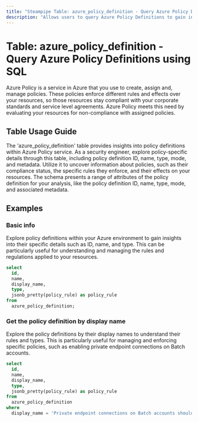 ```yaml
---
title: "Steampipe Table: azure_policy_definition - Query Azure Policy Definitions using SQL"
description: "Allows users to query Azure Policy Definitions to gain insights into the policy definitions within Azure Policy service. The table provides details such as policy definition ID, name, type, mode, and metadata."
---
```


# Table: azure_policy_definition - Query Azure Policy Definitions using SQL

Azure Policy is a service in Azure that you use to create, assign and, manage policies. These policies enforce different rules and effects over your resources, so those resources stay compliant with your corporate standards and service level agreements. Azure Policy meets this need by evaluating your resources for non-compliance with assigned policies.

## Table Usage Guide

The 'azure_policy_definition' table provides insights into policy definitions within Azure Policy service. As a security engineer, explore policy-specific details through this table, including policy definition ID, name, type, mode, and metadata. Utilize it to uncover information about policies, such as their compliance status, the specific rules they enforce, and their effects on your resources. The schema presents a range of attributes of the policy definition for your analysis, like the policy definition ID, name, type, mode, and associated metadata.

## Examples

### Basic info
Explore policy definitions within your Azure environment to gain insights into their specific details such as ID, name, and type. This can be particularly useful for understanding and managing the rules and regulations applied to your resources.

```sql
select
  id,
  name,
  display_name,
  type,
  jsonb_pretty(policy_rule) as policy_rule
from
  azure_policy_definition;
```

### Get the policy definition by display name
Explore the policy definitions by their display names to understand their rules and types. This is particularly useful for managing and enforcing specific policies, such as enabling private endpoint connections on Batch accounts.

```sql
select
  id,
  name,
  display_name,
  type,
  jsonb_pretty(policy_rule) as policy_rule
from
  azure_policy_definition
where
  display_name = 'Private endpoint connections on Batch accounts should be enabled';
```